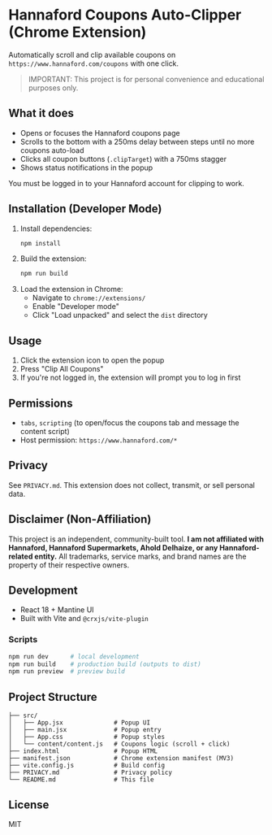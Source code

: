 # Hannaford Coupons Auto-Clipper (Chrome Extension)

Automatically scroll and clip available coupons on `https://www.hannaford.com/coupons` with one click.

> IMPORTANT: This project is for personal convenience and educational purposes only.

## What it does

- Opens or focuses the Hannaford coupons page
- Scrolls to the bottom with a 250ms delay between steps until no more coupons auto-load
- Clicks all coupon buttons (`.clipTarget`) with a 750ms stagger
- Shows status notifications in the popup

You must be logged in to your Hannaford account for clipping to work.

## Installation (Developer Mode)

1. Install dependencies:
   ```bash
   npm install
   ```
2. Build the extension:
   ```bash
   npm run build
   ```
3. Load the extension in Chrome:
   - Navigate to `chrome://extensions/`
   - Enable "Developer mode"
   - Click "Load unpacked" and select the `dist` directory

## Usage

1. Click the extension icon to open the popup
2. Press "Clip All Coupons"
3. If you're not logged in, the extension will prompt you to log in first

## Permissions

- `tabs`, `scripting` (to open/focus the coupons tab and message the content script)
- Host permission: `https://www.hannaford.com/*`

## Privacy

See `PRIVACY.md`. This extension does not collect, transmit, or sell personal data.

## Disclaimer (Non‑Affiliation)

This project is an independent, community-built tool. **I am not affiliated with Hannaford, Hannaford Supermarkets, Ahold Delhaize, or any Hannaford-related entity.** All trademarks, service marks, and brand names are the property of their respective owners.

## Development

- React 18 + Mantine UI
- Built with Vite and `@crxjs/vite-plugin`

### Scripts

```bash
npm run dev      # local development
npm run build    # production build (outputs to dist)
npm run preview  # preview build
```

## Project Structure

```
├── src/
│   ├── App.jsx              # Popup UI
│   ├── main.jsx             # Popup entry
│   ├── App.css              # Popup styles
│   └── content/content.js   # Coupons logic (scroll + click)
├── index.html               # Popup HTML
├── manifest.json            # Chrome extension manifest (MV3)
├── vite.config.js           # Build config
├── PRIVACY.md               # Privacy policy
└── README.md                # This file
```

## License

MIT

